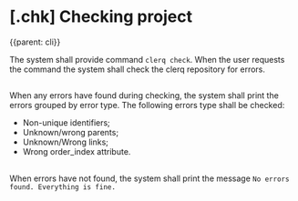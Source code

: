 # [.chk] Checking project
{{parent: cli}}

The system shall provide command `clerq check`. When the user requests the command the system shall check the clerq repository for errors.

##

When any errors have found during checking, the system shall print the errors grouped by error type. The following errors type shall be checked:

* Non-unique identifiers;
* Unknown/wrong parents;
* Unknown/Wrong links;
* Wrong order_index attribute.

##

When errors have not found, the system shall print the message `No errors found. Everything is fine.`
